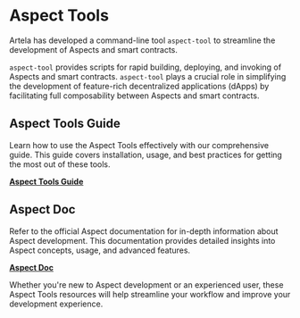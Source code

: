 
# Aspect Tools

Artela has developed a command-line tool `aspect-tool` to streamline the development of Aspects and smart contracts. 

`aspect-tool` provides scripts for rapid building, deploying, and invoking of Aspects and smart contracts. `aspect-tool` plays a crucial role in simplifying the development of feature-rich decentralized applications (dApps) by facilitating full composability between Aspects and smart contracts.


## Aspect Tools Guide

Learn how to use the Aspect Tools effectively with our comprehensive guide. This guide covers installation, usage, and best practices for getting the most out of these tools.

[**Aspect Tools Guide**](/develop/aspect-tools/aspect-tools-guide)

## Aspect Doc

Refer to the official Aspect documentation for in-depth information about Aspect development. This documentation provides detailed insights into Aspect concepts, usage, and advanced features.

[**Aspect Doc**](/develop/aspect-tools/aspect-docs)

Whether you're new to Aspect development or an experienced user, these Aspect Tools resources will help streamline your workflow and improve your development experience.